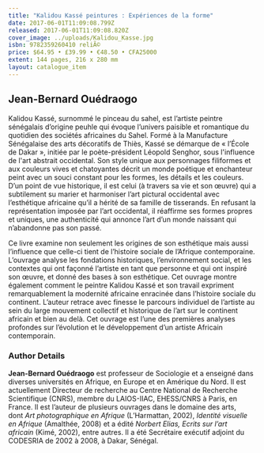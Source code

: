 ```yaml
---
title: "Kalidou Kassé peintures : Expériences de la forme"
date: 2017-06-01T11:09:08.799Z
released: 2017-06-01T11:09:08.820Z
cover_image: ../uploads/Kalidou_Kasse.jpg
isbn: 9782359260410 reliÃ©
price: $64.95 • £39.99 • €48.50 • CFA25000
extent: 144 pages, 216 x 280 mm
layout: catalogue_item
---
```

## Jean-Bernard Ouédraogo

Kalidou Kassé, surnommé le pinceau du sahel, est l’artiste peintre sénégalais d’origine peuhle qui évoque l’univers paisible et romantique du quotidien des sociétés africaines du Sahel. Formé à la Manufacture Sénégalaise des arts décoratifs de Thiès, Kassé se démarque de « l’École de Dakar », initiée par le poète-président Léopold Senghor, sous l'influence de l'art abstrait occidental. Son style unique aux personnages filiformes et aux couleurs vives et chatoyantes décrit un monde poétique et enchanteur peint avec un souci constant pour les formes, les détails et les couleurs. D’un point de vue historique, il est celui (à travers sa vie et son œuvre) qui a subtilement su marier et harmoniser l’art pictural occidental avec l’esthétique africaine qu’il a hérité de sa famille de tisserands. En refusant la représentation imposée par l’art occidental, il réaffirme ses formes propres et uniques, une authenticité qui annonce l’art d’un monde naissant qui n’abandonne pas son passé.

Ce livre examine non seulement les origines de son esthétique mais aussi l’influence que celle-ci tient de l’histoire sociale de l’Afrique contemporaine. L’ouvrage analyse les fondations historiques, l’environnement social, et les contextes qui ont façonné l’artiste en tant que personne et qui ont inspiré son œuvre, et donné des bases à son esthétique. Cet ouvrage montre également comment le peintre Kalidou Kassé et son travail expriment remarquablement la modernité africaine enracinée dans l’histoire sociale du continent. L’auteur retrace avec finesse le parcours individuel de l’artiste au sein du large mouvement collectif et historique de l’art sur le continent africain et bien au delà. Cet ouvrage est l’une des premières analyses profondes sur l’évolution et le développement d’un artiste Africain contemporain.

### Author Details

**Jean-Bernard Ouédraogo** est professeur de Sociologie et a enseigné dans diverses universités en Afrique, en Europe et en Amérique du Nord. Il est actuellement Directeur de recherche au Centre National de Recherche Scientifique (CNRS), membre du LAIOS-IIAC, EHESS/CNRS à Paris, en France. Il est l’auteur de plusieurs ouvrages dans le domaine des arts, dont *Art photographique en Afrique* (L’Harmattan, 2002), *Identité visuelle en Afrique* (Amalthée, 2008) et a édité *Norbert Elias, Ecrits sur l’art africain* (Kimé, 2002), entre autres. Il a été Secrétaire exécutif adjoint du CODESRIA de 2002 à 2008, à Dakar, Sénégal.